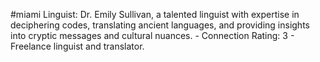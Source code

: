 #miami 
Linguist: Dr. Emily Sullivan, a talented linguist with expertise in deciphering codes, translating ancient languages, and providing insights into cryptic messages and cultural nuances. - Connection Rating: 3 - Freelance linguist and translator.